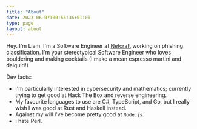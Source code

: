 ```yaml
---
title: "About"
date: 2023-06-07T00:55:36+01:00
type: page
layout: about
---
```


Hey. I'm Liam. I'm a Software Engineer at [Netcraft](https://netcraft.com) working on phishing classification. I'm
your stereotypical Software Engineer who loves bouldering and making cocktails (I make a mean espresso martini
and daiquiri!)

Dev facts:
* I'm particularly interested in cybersecurity and mathematics; currently trying to get good at Hack The Box and
  reverse engineering.
* My favourite languages to use are C#, TypeScript, and Go, but I really wish I was good at Rust and Haskell instead.
* Against my will I've become pretty good at `Node.js`.
* I hate Perl.
